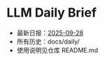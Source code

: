 # LLM Daily Brief

- 最新日报：[2025-09-28](./daily/2025-09-28.md)
- 所有历史：docs/daily/
- 使用说明见仓库 README.md
